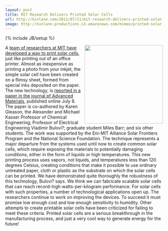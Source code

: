 ```yaml
---
layout: post
title: MIT Research Delivers Printed Solar Cells
url: http://kinlane.com/2011/07/11/mit-research-delivers-printed-solar-cells/
image: http://kinlane-productions.s3.amazonaws.com/mimeo/printed-solar-cells.jpg
---
```

{% include JB/setup %}
<p>
     <img class="c1" src="http://kinlane-productions.s3.amazonaws.com/mimeo/printed-solar-cells.jpg" alt="" width="250" align="right" />A <a title="team of researchers at MIT have developed a way to print solar cells" href="http://web.mit.edu/newsoffice/2011/printable-solar-cells-0711.html">team of researchers at MIT have developed a way to print solar cells</a>, just like printing out of an office printer. Almost as inexpensive as printing a photo from your inkjet, the simple solar cell have been created on a flimsy sheet, formed from special inks deposited on the paper. The new technology, is <a title="reported in a paper in the journal of Advanced materials" href="http://onlinelibrary.wiley.com/doi/10.1002/adma.201101263/abstract">reported in a paper in the journal pf Advanced Materials</a>, published online July 8. The paper is co-authored by Karen Gleason, the Alexander and Michael Kasser Professor of Chemical Engineering; Professor of Electrical Engineering Vladimir Bulovi?; graduate student Miles Barr; and six other students. The work was supported by the Eni-MIT Alliance Solar Frontiers Program and the National Science Foundation. The technique represents a major departure from the systems used until now to create common solar cells, which require exposing the materials to potentially damaging conditions, either in the form of liquids or high temperatures. This new printing process uses vapors, not liquids, and temperatures less than 120 degrees Celsius, creating conditions that make it possible to use ordinary untreated paper, cloth or plastic as the substrate on which the solar cells can be printed. We have demonstrated quite thoroughly the robustness of this technology, Bulovi? says. We think we can fabricate scalable solar cells that can reach record-high watts-per-kilogram performance. For solar cells with such properties, a number of technological applications open up. The researchers continue to work on improving the devices. To succeed it must promise low enough cost and low enough sensitivity to humidity. Other attempts to create printable solar cells have been criticized for failing to meet these criteria. Printed solar cells are a serious breakthrough in the manufacturing process, and just a very cool way to generate energy for the future!
</p>